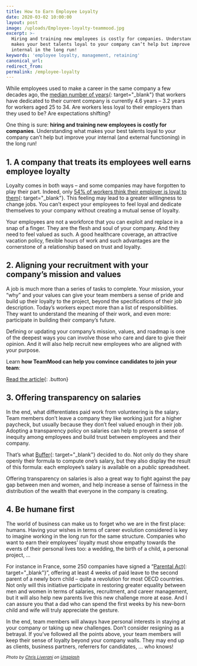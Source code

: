 ```yaml
---
title: How to Earn Employee Loyalty
date: 2020-03-02 10:00:00
layout: post
image: /uploads/Employee-loyalty-teammood.jpg
excerpt: >-
  Hiring and training new employees is costly for companies. Understanding what
  makes your best talents loyal to your company can’t help but improve your
  internal in the long run!
keywords: 'employee loyalty, management, retaining'
canonical_url:
redirect_from:
permalink: /employee-loyalty
---
```


While employees used to make a career in the same company a few decades ago, the [median number of years](https://www.bls.gov/news.release/tenure.nr0.htm){: target="_blank"} that workers have dedicated to their current company is currently 4.6 years – 3.2 years for workers aged 25 to 34. Are workers less loyal to their employers than they used to be? Are expectations shifting?&nbsp;

One thing is sure: **hiring and training new employees is costly for companies**. Understanding what makes your best talents loyal to your company can’t help but improve your internal (and external functioning) in the long run\!

## **1\. A company that treats its employees well earns employee loyalty**

Loyalty comes in both ways – and some companies may have forgotten to play their part. Indeed, only [54% of workers think their employer is loyal to them](http://press.careerbuilder.com/2017-12-07-Nearly-Three-in-Four-Employers-Affected-by-a-Bad-Hire-According-to-a-Recent-CareerBuilder-Survey){: target="_blank"}. This feeling may lead to a greater willingness to change jobs. You can’t expect your employees to feel loyal and dedicate themselves to your company without creating a mutual sense of loyalty.&nbsp;

Your employees are not a workforce that you can exploit and replace in a snap of a finger. They are the flesh and soul of your company. And they need to feel valued as such. A good healthcare coverage, an attractive vacation policy, flexible hours of work and such advantages are the cornerstone of a relationship based on trust and loyalty.

## **2\. Aligning your recruitment with your company’s mission and values&nbsp;**

A job is much more than a series of tasks to complete. Your mission, your “why” and your values can give your team members a sense of pride and build up their loyalty to the project, beyond the specifications of their job description. Today’s workers expect more than a list of responsibilities. They want to understand the meaning of their work, and even more: participate in building their company’s future.&nbsp;

Defining or updating your company’s mission, values, and roadmap is one of the deepest ways you can involve those who care and dare to give their opinion. And it will also help recruit new employees who are aligned with your purpose.

Learn **how TeamMood can help you convince candidates to join your team**\:

[Read the article](https://blog.teammood.com/2019/04/16/convincing-candidates-to-join-your-team.html){: .button}

## **3\. Offering transparency on salaries**

In the end, what differentiates paid work from volunteering is the salary. Team members don’t leave a company they like working just for a higher paycheck, but usually because they don’t feel valued enough in their job. Adopting a transparency policy on salaries can help to prevent a sense of inequity among employees and build trust between employees and their company.&nbsp;

That’s what [Buffer](https://open.buffer.com/introducing-open-salaries-at-buffer-including-our-transparent-formula-and-all-individual-salaries/){: target="_blank"} decided to do. Not only do they share openly their formula to compute one’s salary, but they also display the result of this formula: each employee’s salary is available on a *public* spreadsheet.

Offering transparency on salaries is also a great way to fight against the pay gap between men and women, and help increase a sense of fairness in the distribution of the wealth that everyone in the company is creating.&nbsp;

## **4\. Be humane first**

The world of business can make us to forget who we are in the first place: humans. Having your wishes in terms of career evolution considered is key to imagine working in the long run for the same structure. Companies who want to earn their employees’ loyalty must show empathy towards the events of their personal lives too: a wedding, the birth of a child, a personal project, …&nbsp;

For instance in France, some 250 companies have signed a “[Parental Act](https://www.parentalact.com/fr){: target="_blank"}”, offering at least 4 weeks of paid leave to the second parent of a newly born child – quite a revolution for most OECD countries. Not only will this initiative participate in restoring greater equality between men and women in terms of salaries, recruitment, and career management, but it will also help new parents live this new challenge more at ease. And I can assure you that a dad who can spend the first weeks by his new-born child and wife will truly appreciate the gesture.

In the end, team members will always have personal interests in staying at your company or taking up new challenges. Don’t consider resigning as a betrayal. If you’ve followed all the points above, your team members will keep their sense of loyalty beyond your company walls. They may end up as clients, business partners, referrers for candidates, … who knows\!

<small><em>Photo by&nbsp;<a target="_blank" href="https://unsplash.com/@chrisliverani?utm_source=unsplash&amp;utm_medium=referral&amp;utm_content=creditCopyText">Chris Liverani</a>&nbsp;on&nbsp;<a target="_blank" href="https://unsplash.com/?utm_source=unsplash&amp;utm_medium=referral&amp;utm_content=creditCopyText">Unsplash</a></em></small>